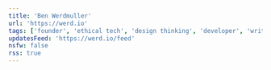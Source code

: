 ```yaml
---
title: 'Ben Werdmuller'
url: 'https://werd.io'
tags: ['founder', 'ethical tech', 'design thinking', 'developer', 'writer', 'indieweb']
updatesFeed: 'https://werd.io/feed'
nsfw: false
rss: true
---
```

